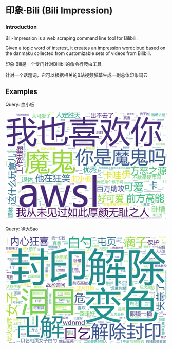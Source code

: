 # 印象·Bili (Bili Impression)

### Introduction 

Bili-Impression is a web scraping command line tool for Bilibili.

Given a topic word of interest, it creates an impression wordcloud based on the danmaku collected from customizable sets of videos from Bilibili.



印象·Bili是一个专门针对Biliibli的命令行爬虫工具

针对一个话题词，它可以根据相关的B站视频弹幕生成一副总体印象词云



## Examples

Query: 血小板

<img src="./example_wordclouds/印象-血小板.png"/>


Query: 徐大Sao

<img src="./example_wordclouds/印象-大SAO.png"/>
